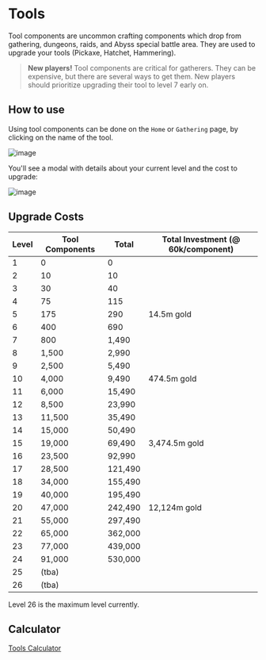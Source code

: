 # Tools

Tool components are uncommon crafting components which drop from gathering, dungeons, raids, and Abyss special battle area. They are used to upgrade your tools (Pickaxe, Hatchet, Hammering).

> **New players!** Tool components are critical for gatherers. They can be expensive, but there are several ways to get them. New players should prioritize upgrading their tool to level 7 early on.

## How to use

Using tool components can be done on the `Home` or `Gathering` page, by clicking on the name of the tool.

![image](https://user-images.githubusercontent.com/267296/151308280-b7663ca2-9aa1-4859-a86e-4769548b4486.png)

You'll see a modal with details about your current level and the cost to upgrade:

![image](https://user-images.githubusercontent.com/267296/151308644-00a6ee27-16f6-4b28-b90e-ee14cd2ef09d.png)






## Upgrade Costs

| Level | Tool Components | Total | Total Investment (@ 60k/component)
| ---- | ---- | ---- | ---- |
| 1 | 0 | 0
| 2 | 10 | 10
| 3 | 30 | 40
| 4 | 75 | 115
| 5 | 175 | 290 | 14.5m gold |
| 6 | 400 | 690
| 7 | 800 | 1,490
| 8 | 1,500 | 2,990
| 9 | 2,500 | 5,490
| 10 | 4,000 | 9,490 | 474.5m gold
| 11 | 6,000 | 15,490
| 12 | 8,500 | 23,990
| 13 | 11,500 | 35,490
| 14 | 15,000 | 50,490
| 15 | 19,000 | 69,490 | 3,474.5m gold | 
| 16 | 23,500 | 92,990
| 17 | 28,500 | 121,490
| 18 | 34,000 | 155,490
| 19 | 40,000 | 195,490
| 20 | 47,000 | 242,490 | 12,124m gold |
| 21 | 55,000 | 297,490
| 22 | 65,000 | 362,000
| 23 | 77,000 | 439,000
| 24 | 91,000 | 530,000
| 25 | (tba) |
| 26 | (tba) |

Level 26 is the maximum level currently.



## Calculator

[Tools Calculator](https://slyboots.studio/iqrpg-tools-calculator/ ':include :type=iframe width=100% height=500px frameBorder=0')